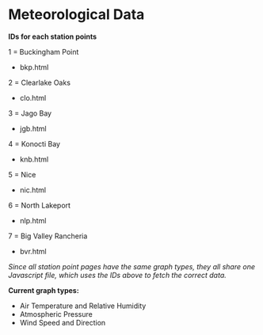 # Meteorological Data


**IDs for each station points**

1 = Buckingham Point        
- bkp.html

2 = Clearlake Oaks
- clo.html

3 = Jago Bay 
- jgb.html

4 = Konocti Bay 
- knb.html

5 = Nice
- nic.html

6 = North Lakeport
- nlp.html

7 = Big Valley Rancheria
- bvr.html



*Since all station point pages have the same graph types, they all share one Javascript file, which uses the IDs above to fetch the correct data.*

**Current graph types:**
- Air Temperature and Relative Humidity
- Atmospheric Pressure
- Wind Speed and Direction